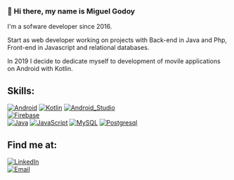 ### 👋 Hi there, my name is Miguel Godoy

I'm a sofware developer since 2016.

Start as web developer working on projects with Back-end in Java and Php, Front-end in Javascript and relational databases.

In 2019 I decide to dedicate myself to development of movile applications on Android with Kotlin.

## Skills:
[![Android](https://img.shields.io/badge/Android-3DDC84?style=for-the-badge&logo=android&logoColor=white&labelColor=101010)]()
[![Kotlin](https://img.shields.io/badge/Kotlin-7F52FF?style=for-the-badge&logo=kotlin&logoColor=white&labelColor=101010)]()
[![Android_Studio](https://img.shields.io/badge/Android_Studio-3DDC84?style=for-the-badge&logo=android-studio&logoColor=white&labelColor=101010)]()
</br>
[![Firebase](https://img.shields.io/badge/Firebase-FFCA28?style=for-the-badge&logo=firebase&logoColor=white&labelColor=101010)]()
</br>
[![Java](https://img.shields.io/badge/Java-6DB33F?style=for-the-badge&logo=springboot&logoColor=white&labelColor=101010)]()
[![JavaScript](https://img.shields.io/badge/JavaScript-F7DF1E?style=for-the-badge&logo=javascript&logoColor=white&labelColor=101010)]()
[![MySQL](https://img.shields.io/badge/MySQL-4479A1?style=for-the-badge&logo=mysql&logoColor=white&labelColor=101010)]()
[![Postgresql](https://img.shields.io/badge/Postgresql-4169E1?style=for-the-badge&logo=postgresql&logoColor=white&labelColor=101010)]()

## Find me at:
[![LinkedIn](https://img.shields.io/badge/LinkedIn-Miguel_Godoy-0A66C2?style=for-the-badge&logo=linkedin&logoColor=white&labelColor=101010)](https://www.linkedin.com/in/miguelgodoyaldana)
</br>
[![Email](https://img.shields.io/badge/Gmail-miguel_godoy-EA4335?style=for-the-badge&logo=gmail&logoColor=white&labelColor=101010)](mailto:g.miguel27@gmail.com)

